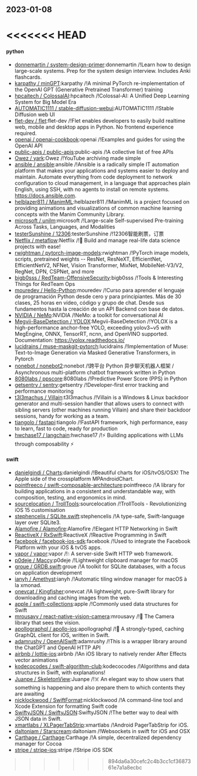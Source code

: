 ## 2023-01-08
<<<<<<< HEAD
=======

#### python
* [donnemartin / system-design-primer](https://github.com/donnemartin/system-design-primer):donnemartin /!Learn how to design large-scale systems. Prep for the system design interview. Includes Anki flashcards.
* [karpathy / minGPT](https://github.com/karpathy/minGPT):karpathy /!A minimal PyTorch re-implementation of the OpenAI GPT (Generative Pretrained Transformer) training
* [hpcaitech / ColossalAI](https://github.com/hpcaitech/ColossalAI):hpcaitech /!Colossal-AI: A Unified Deep Learning System for Big Model Era
* [AUTOMATIC1111 / stable-diffusion-webui](https://github.com/AUTOMATIC1111/stable-diffusion-webui):AUTOMATIC1111 /!Stable Diffusion web UI
* [flet-dev / flet](https://github.com/flet-dev/flet):flet-dev /!Flet enables developers to easily build realtime web, mobile and desktop apps in Python. No frontend experience required.
* [openai / openai-cookbook](https://github.com/openai/openai-cookbook):openai /!Examples and guides for using the OpenAI API
* [public-apis / public-apis](https://github.com/public-apis/public-apis):public-apis /!A collective list of free APIs
* [Owez / yark](https://github.com/Owez/yark):Owez /!YouTube archiving made simple
* [ansible / ansible](https://github.com/ansible/ansible):ansible /!Ansible is a radically simple IT automation platform that makes your applications and systems easier to deploy and maintain. Automate everything from code deployment to network configuration to cloud management, in a language that approaches plain English, using SSH, with no agents to install on remote systems. https://docs.ansible.com.
* [helblazer811 / ManimML](https://github.com/helblazer811/ManimML):helblazer811 /!ManimML is a project focused on providing animations and visualizations of common machine learning concepts with the Manim Community Library.
* [microsoft / unilm](https://github.com/microsoft/unilm):microsoft /!Large-scale Self-supervised Pre-training Across Tasks, Languages, and Modalities
* [testerSunshine / 12306](https://github.com/testerSunshine/12306):testerSunshine /!12306智能刷票，订票
* [Netflix / metaflow](https://github.com/Netflix/metaflow):Netflix /!🚀
Build and manage real-life data science projects with ease!
* [rwightman / pytorch-image-models](https://github.com/rwightman/pytorch-image-models):rwightman /!PyTorch image models, scripts, pretrained weights -- ResNet, ResNeXT, EfficientNet, EfficientNetV2, NFNet, Vision Transformer, MixNet, MobileNet-V3/V2, RegNet, DPN, CSPNet, and more
* [bigb0sss / RedTeam-OffensiveSecurity](https://github.com/bigb0sss/RedTeam-OffensiveSecurity):bigb0sss /!Tools & Interesting Things for RedTeam Ops
* [mouredev / Hello-Python](https://github.com/mouredev/Hello-Python):mouredev /!Curso para aprender el lenguaje de programación Python desde cero y para principiantes. Más de 30 clases, 25 horas en vídeo, código y grupo de chat. Desde sus fundamentos hasta la creación de un API Backend con base de datos.
* [NVIDIA / NeMo](https://github.com/NVIDIA/NeMo):NVIDIA /!NeMo: a toolkit for conversational AI
* [Megvii-BaseDetection / YOLOX](https://github.com/Megvii-BaseDetection/YOLOX):Megvii-BaseDetection /!YOLOX is a high-performance anchor-free YOLO, exceeding yolov3~v5 with MegEngine, ONNX, TensorRT, ncnn, and OpenVINO supported. Documentation: https://yolox.readthedocs.io/
* [lucidrains / muse-maskgit-pytorch](https://github.com/lucidrains/muse-maskgit-pytorch):lucidrains /!Implementation of Muse: Text-to-Image Generation via Masked Generative Transformers, in Pytorch
* [nonebot / nonebot2](https://github.com/nonebot/nonebot2):nonebot /!跨平台 Python 异步聊天机器人框架 / Asynchronous multi-platform chatbot framework written in Python
* [8080labs / ppscore](https://github.com/8080labs/ppscore):8080labs /!Predictive Power Score (PPS) in Python
* [getsentry / sentry](https://github.com/getsentry/sentry):getsentry /!Developer-first error tracking and performance monitoring
* [t3l3machus / Villain](https://github.com/t3l3machus/Villain):t3l3machus /!Villain is a Windows & Linux backdoor generator and multi-session handler that allows users to connect with sibling servers (other machines running Villain) and share their backdoor sessions, handy for working as a team.
* [tiangolo / fastapi](https://github.com/tiangolo/fastapi):tiangolo /!FastAPI framework, high performance, easy to learn, fast to code, ready for production
* [hwchase17 / langchain](https://github.com/hwchase17/langchain):hwchase17 /!⚡
Building applications with LLMs through composability
⚡

#### swift
* [danielgindi / Charts](https://github.com/danielgindi/Charts):danielgindi /!Beautiful charts for iOS/tvOS/OSX! The Apple side of the crossplatform MPAndroidChart.
* [pointfreeco / swift-composable-architecture](https://github.com/pointfreeco/swift-composable-architecture):pointfreeco /!A library for building applications in a consistent and understandable way, with composition, testing, and ergonomics in mind.
* [sourcelocation / TrollTools](https://github.com/sourcelocation/TrollTools):sourcelocation /!TrollTools - Revolutionizing iOS 15 customisation
* [stephencelis / SQLite.swift](https://github.com/stephencelis/SQLite.swift):stephencelis /!A type-safe, Swift-language layer over SQLite3.
* [Alamofire / Alamofire](https://github.com/Alamofire/Alamofire):Alamofire /!Elegant HTTP Networking in Swift
* [ReactiveX / RxSwift](https://github.com/ReactiveX/RxSwift):ReactiveX /!Reactive Programming in Swift
* [facebook / facebook-ios-sdk](https://github.com/facebook/facebook-ios-sdk):facebook /!Used to integrate the Facebook Platform with your iOS & tvOS apps.
* [vapor / vapor](https://github.com/vapor/vapor):vapor /!💧
A server-side Swift HTTP web framework.
* [p0deje / Maccy](https://github.com/p0deje/Maccy):p0deje /!Lightweight clipboard manager for macOS
* [groue / GRDB.swift](https://github.com/groue/GRDB.swift):groue /!A toolkit for SQLite databases, with a focus on application development
* [ianyh / Amethyst](https://github.com/ianyh/Amethyst):ianyh /!Automatic tiling window manager for macOS à la xmonad.
* [onevcat / Kingfisher](https://github.com/onevcat/Kingfisher):onevcat /!A lightweight, pure-Swift library for downloading and caching images from the web.
* [apple / swift-collections](https://github.com/apple/swift-collections):apple /!Commonly used data structures for Swift
* [mrousavy / react-native-vision-camera](https://github.com/mrousavy/react-native-vision-camera):mrousavy /!📸
The Camera library that sees the vision.
* [apollographql / apollo-ios](https://github.com/apollographql/apollo-ios):apollographql /!📱
A strongly-typed, caching GraphQL client for iOS, written in Swift.
* [adamrushy / OpenAISwift](https://github.com/adamrushy/OpenAISwift):adamrushy /!This is a wrapper library around the ChatGPT and OpenAI HTTP API
* [airbnb / lottie-ios](https://github.com/airbnb/lottie-ios):airbnb /!An iOS library to natively render After Effects vector animations
* [kodecocodes / swift-algorithm-club](https://github.com/kodecocodes/swift-algorithm-club):kodecocodes /!Algorithms and data structures in Swift, with explanations!
* [Juanpe / SkeletonView](https://github.com/Juanpe/SkeletonView):Juanpe /!☠️
An elegant way to show users that something is happening and also prepare them to which contents they are awaiting
* [nicklockwood / SwiftFormat](https://github.com/nicklockwood/SwiftFormat):nicklockwood /!A command-line tool and Xcode Extension for formatting Swift code
* [SwiftyJSON / SwiftyJSON](https://github.com/SwiftyJSON/SwiftyJSON):SwiftyJSON /!The better way to deal with JSON data in Swift.
* [xmartlabs / XLPagerTabStrip](https://github.com/xmartlabs/XLPagerTabStrip):xmartlabs /!Android PagerTabStrip for iOS.
* [daltoniam / Starscream](https://github.com/daltoniam/Starscream):daltoniam /!Websockets in swift for iOS and OSX
* [Carthage / Carthage](https://github.com/Carthage/Carthage):Carthage /!A simple, decentralized dependency manager for Cocoa
* [stripe / stripe-ios](https://github.com/stripe/stripe-ios):stripe /!Stripe iOS SDK
>>>>>>> 894da6a30cefc2c4b3cc1cf3687361e7a1a8ecbc

